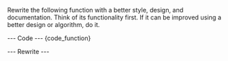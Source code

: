 Rewrite the following function with a better style, design, and documentation.
Think of its functionality first.
If it can be improved using a better design or algorithm, do it.

--- Code ---
{code_function}

--- Rewrite ---

